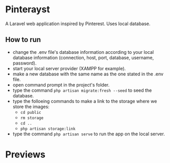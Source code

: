 # Pinterayst
A Laravel web application inspired by Pinterest. Uses local database.

## How to run
- change the .env file's database information according to your local database information (connection, host, port, database, username, password).
- start your local server provider (XAMPP for example).
- make a new database with the same name as the one stated in the .env file.
- open command prompt in the project's folder.
- type the command ```php artisan migrate:fresh --seed``` to seed the database.
- type the folloeing commands to make a link to the storage where we store the images:
  - ```cd public```
  - ```rm storage```
  - ```cd ..```
  - ```php artisan storage:link```
- type the command ```php artisan serve``` to run the app on the local server.

# Previews
